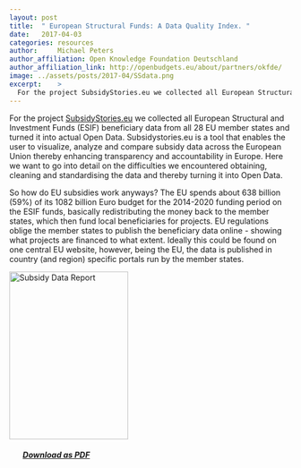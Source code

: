 ```yaml
---
layout: post
title:  " European Structural Funds: A Data Quality Index. "
date:   2017-04-03
categories: resources
author:     Michael Peters
author_affiliation: Open Knowledge Foundation Deutschland
author_affiliation_link: http://openbudgets.eu/about/partners/okfde/
image: ../assets/posts/2017-04/SSdata.png
excerpt:    >
  For the project SubsidyStories.eu we collected all European Structural and Investment Funds (ESIF) beneficiary data from all 28 EU member states and turned it into actual Open Data. Subsidystories.eu is a tool that enables the user to visualize, analyze and compare subsidy data across the European Union thereby enhancing transparency and accountability in Europe. This report goes into detail on the difficulties we encountered obtaining, cleaning and standardising the data and thereby turning it into Open Data.
---
```


For the project [SubsidyStories.eu](subsidystories.eu) we collected all European Structural and Investment Funds (ESIF) beneficiary data from all 28 EU member states and turned it into actual Open Data. Subsidystories.eu is a tool that enables the user to visualize, analyze and compare subsidy data across the European Union thereby enhancing transparency and accountability in Europe. Here we want to go into detail on the difficulties we encountered obtaining, cleaning and standardising the data and thereby turning it into Open Data.

So how do EU subsidies work anyways? The EU spends about 638 billion (59%) of its 1082 billion Euro budget for the 2014-2020 funding period on the ESIF funds, basically redistributing the money back to the member states, which then fund local beneficiaries for projects. EU regulations oblige the member states to publish the beneficiary data online - showing what projects are financed to what extent. Ideally this could be found on one central EU website, however, being the EU, the data is published in country (and region) specific portals run by the member states.


<tbody><tr style="border: none"><td style="border: none">
<a href="{{site.baseurl}}/assets/resources/Report-OpenBudgets-ESIF Data-Quality-Index.pdf" target="_blank"><img src="{{site.baseurl}}/assets/posts/2017-04/SSReport.png" alt="Subsidy Data Report" width="212" height="300"></a></td>
<td style="vertical-align:middle; border:none;">
<ul>
<h5><a target="_blank" href="{{site.baseurl}}/assets/resources/Report-OpenBudgets-ESIF Data-Quality-Index.pdf">Download as PDF</a></h5>